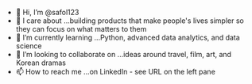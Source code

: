 - 👋 Hi, I’m @safol123
- 👀 I care about ...building products that make people's lives simpler so they can focus on what matters to them
- 🌱 I’m currently learning ...Python, advanced data analytics, and data science
- 💞️ I’m looking to collaborate on ...ideas around travel, film, art, and Korean dramas
- 📫 How to reach me ...on LinkedIn - see URL on the left pane

<!---
safol123/safol123 is a ✨ special ✨ repository because its `README.md` (this file) appears on your GitHub profile.
You can click the Preview link to take a look at your changes.
--->
